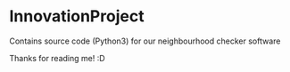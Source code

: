 # InnovationProject
Contains source code (Python3) for our neighbourhood checker software

Thanks for reading me! :D

